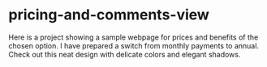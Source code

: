 # pricing-and-comments-view

Here is a project showing a sample webpage for prices and benefits of the chosen option.
I have prepared a switch from monthly payments to annual. 
Check out this neat design with delicate colors and elegant shadows.

